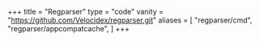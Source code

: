 +++
title = "Regparser"
type = "code"
vanity = "https://github.com/Velocidex/regparser.git"
aliases = [
    "regparser/cmd",
    "regparser/appcompatcache",
]
+++